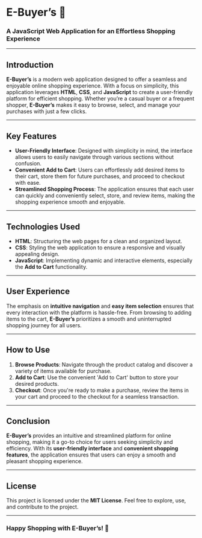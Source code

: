 # E-Buyer’s 🛒

### A JavaScript Web Application for an Effortless Shopping Experience

---

## Introduction

**E-Buyer’s** is a modern web application designed to offer a seamless and enjoyable online shopping experience. With a focus on simplicity, this application leverages **HTML**, **CSS**, and **JavaScript** to create a user-friendly platform for efficient shopping. Whether you’re a casual buyer or a frequent shopper, **E-Buyer’s** makes it easy to browse, select, and manage your purchases with just a few clicks.

---

## Key Features

- **User-Friendly Interface**: Designed with simplicity in mind, the interface allows users to easily navigate through various sections without confusion.
- **Convenient Add to Cart**: Users can effortlessly add desired items to their cart, store them for future purchases, and proceed to checkout with ease.
- **Streamlined Shopping Process**: The application ensures that each user can quickly and conveniently select, store, and review items, making the shopping experience smooth and enjoyable.

---

## Technologies Used

- **HTML**: Structuring the web pages for a clean and organized layout.
- **CSS**: Styling the web application to ensure a responsive and visually appealing design.
- **JavaScript**: Implementing dynamic and interactive elements, especially the **Add to Cart** functionality.

---

## User Experience

The emphasis on **intuitive navigation** and **easy item selection** ensures that every interaction with the platform is hassle-free. From browsing to adding items to the cart, **E-Buyer’s** prioritizes a smooth and uninterrupted shopping journey for all users.

---

## How to Use

1. **Browse Products**: Navigate through the product catalog and discover a variety of items available for purchase.
2. **Add to Cart**: Use the convenient 'Add to Cart' button to store your desired products.
3. **Checkout**: Once you're ready to make a purchase, review the items in your cart and proceed to the checkout for a seamless transaction.

---

## Conclusion

**E-Buyer’s** provides an intuitive and streamlined platform for online shopping, making it a go-to choice for users seeking simplicity and efficiency. With its **user-friendly interface** and **convenient shopping features**, the application ensures that users can enjoy a smooth and pleasant shopping experience.

---

## License

This project is licensed under the **MIT License**. Feel free to explore, use, and contribute to the project.

---

### Happy Shopping with E-Buyer’s! 🎉

